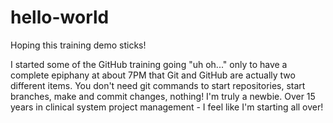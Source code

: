 # hello-world
Hoping this training demo sticks!

I started some of the GitHub training going "uh oh..." only to have a complete epiphany at about 7PM that Git and GitHub are actually two different items.
You don't need git commands to start repositories, start branches, make and commit changes, nothing!
I'm truly a newbie.  Over 15 years in clinical system project management - I feel like I'm starting all over!
